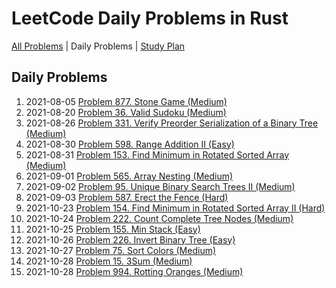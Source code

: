 LeetCode Daily Problems in Rust
===============================

[All Problems](README.md) | Daily Problems | [Study Plan](STUDY_PLAN.md)

Daily Problems
--------------

1. 2021-08-05 [Problem 877. Stone Game (Medium)](problem_0877/)
2. 2021-08-20 [Problem 36. Valid Sudoku (Medium)](problem_0036/)
3. 2021-08-26 [Problem 331. Verify Preorder Serialization of a Binary Tree (Medium)](problem_0331/)
4. 2021-08-30 [Problem 598. Range Addition II (Easy)](problem_0598/)
5. 2021-08-31 [Problem 153. Find Minimum in Rotated Sorted Array (Medium)](problem_0153/)
6. 2021-09-01 [Problem 565. Array Nesting (Medium)](problem_0565/)
7. 2021-09-02 [Problem 95. Unique Binary Search Trees II (Medium)](problem_0095/)
8. 2021-09-03 [Problem 587. Erect the Fence (Hard)](problem_0587/)
9. 2021-10-23 [Problem 154. Find Minimum in Rotated Sorted Array II (Hard)](problem_0154/)
10. 2021-10-24 [Problem 222. Count Complete Tree Nodes (Medium)](problem_0222/)
11. 2021-10-25 [Problem 155. Min Stack (Easy)](problem_0155/)
12. 2021-10-26 [Problem 226. Invert Binary Tree (Easy)](problem_0226/)
13. 2021-10-27 [Problem 75. Sort Colors (Medium)](problem_0075/)
14. 2021-10-28 [Problem 15. 3Sum (Medium)](problem_0015/)
15. 2021-10-28 [Problem 994. Rotting Oranges (Medium)](problem_0994/)
